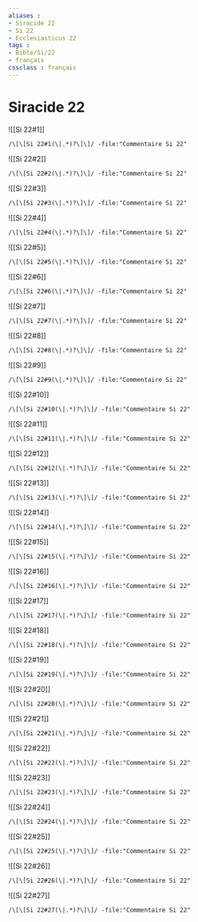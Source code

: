 ```yaml
---
aliases : 
- Siracide 22
- Si 22
- Ecclesiasticus 22
tags : 
- Bible/Si/22
- français
cssclass : français
---
```


# Siracide 22

![[Si 22#1]]

```query
/\[\[Si 22#1(\|.*)?\]\]/ -file:"Commentaire Si 22"
```

![[Si 22#2]]

```query
/\[\[Si 22#2(\|.*)?\]\]/ -file:"Commentaire Si 22"
```

![[Si 22#3]]

```query
/\[\[Si 22#3(\|.*)?\]\]/ -file:"Commentaire Si 22"
```

![[Si 22#4]]

```query
/\[\[Si 22#4(\|.*)?\]\]/ -file:"Commentaire Si 22"
```

![[Si 22#5]]

```query
/\[\[Si 22#5(\|.*)?\]\]/ -file:"Commentaire Si 22"
```

![[Si 22#6]]

```query
/\[\[Si 22#6(\|.*)?\]\]/ -file:"Commentaire Si 22"
```

![[Si 22#7]]

```query
/\[\[Si 22#7(\|.*)?\]\]/ -file:"Commentaire Si 22"
```

![[Si 22#8]]

```query
/\[\[Si 22#8(\|.*)?\]\]/ -file:"Commentaire Si 22"
```

![[Si 22#9]]

```query
/\[\[Si 22#9(\|.*)?\]\]/ -file:"Commentaire Si 22"
```

![[Si 22#10]]

```query
/\[\[Si 22#10(\|.*)?\]\]/ -file:"Commentaire Si 22"
```

![[Si 22#11]]

```query
/\[\[Si 22#11(\|.*)?\]\]/ -file:"Commentaire Si 22"
```

![[Si 22#12]]

```query
/\[\[Si 22#12(\|.*)?\]\]/ -file:"Commentaire Si 22"
```

![[Si 22#13]]

```query
/\[\[Si 22#13(\|.*)?\]\]/ -file:"Commentaire Si 22"
```

![[Si 22#14]]

```query
/\[\[Si 22#14(\|.*)?\]\]/ -file:"Commentaire Si 22"
```

![[Si 22#15]]

```query
/\[\[Si 22#15(\|.*)?\]\]/ -file:"Commentaire Si 22"
```

![[Si 22#16]]

```query
/\[\[Si 22#16(\|.*)?\]\]/ -file:"Commentaire Si 22"
```

![[Si 22#17]]

```query
/\[\[Si 22#17(\|.*)?\]\]/ -file:"Commentaire Si 22"
```

![[Si 22#18]]

```query
/\[\[Si 22#18(\|.*)?\]\]/ -file:"Commentaire Si 22"
```

![[Si 22#19]]

```query
/\[\[Si 22#19(\|.*)?\]\]/ -file:"Commentaire Si 22"
```

![[Si 22#20]]

```query
/\[\[Si 22#20(\|.*)?\]\]/ -file:"Commentaire Si 22"
```

![[Si 22#21]]

```query
/\[\[Si 22#21(\|.*)?\]\]/ -file:"Commentaire Si 22"
```

![[Si 22#22]]

```query
/\[\[Si 22#22(\|.*)?\]\]/ -file:"Commentaire Si 22"
```

![[Si 22#23]]

```query
/\[\[Si 22#23(\|.*)?\]\]/ -file:"Commentaire Si 22"
```

![[Si 22#24]]

```query
/\[\[Si 22#24(\|.*)?\]\]/ -file:"Commentaire Si 22"
```

![[Si 22#25]]

```query
/\[\[Si 22#25(\|.*)?\]\]/ -file:"Commentaire Si 22"
```

![[Si 22#26]]

```query
/\[\[Si 22#26(\|.*)?\]\]/ -file:"Commentaire Si 22"
```

![[Si 22#27]]

```query
/\[\[Si 22#27(\|.*)?\]\]/ -file:"Commentaire Si 22"
```

